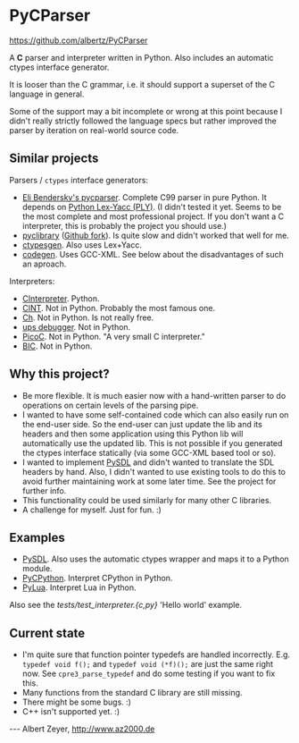 PyCParser
=========
<https://github.com/albertz/PyCParser>

A **C** parser and interpreter written in Python. Also includes an automatic ctypes interface generator.

It is looser than the C grammar, i.e. it should support a superset of the C language in general.

Some of the support may a bit incomplete or wrong at this point because I didn't really strictly followed the language specs but rather improved the parser by iteration on real-world source code.

Similar projects
----------------

Parsers / `ctypes` interface generators:

* [Eli Bendersky's pycparser](https://github.com/eliben/pycparser).
 Complete C99 parser in pure Python.
 It depends on [Python Lex-Yacc (PLY)](http://www.dabeaz.com/ply/).
 (I didn't tested it yet. Seems to be the most complete and most professional project.
 If you don't want a C interpreter, this is probably the project you should use.)
* [pyclibrary](https://launchpad.net/pyclibrary) ([Github fork](https://github.com/albertz/pyclibrary)). Is quite slow and didn't worked that well for me.
* [ctypesgen](http://code.google.com/p/ctypesgen/). Also uses Lex+Yacc.
* [codegen](http://starship.python.net/crew/theller/ctypes/old/codegen.html). Uses GCC-XML. See below about the disadvantages of such an aproach.

Interpreters:

* [CInterpreter](https://github.com/SKantar/CInterpreter). Python.
* [CINT](http://root.cern.ch/drupal/content/cint). Not in Python. Probably the most famous one.
* [Ch](http://www.softintegration.com/). Not in Python. Is not really free.
* [ups debugger](http://ups.sourceforge.net/main.html). Not in Python.
* [PicoC](http://code.google.com/p/picoc/). Not in Python. "A very small C interpreter."
* [BIC](https://github.com/hexagonal-sun/bic). Not in Python.

Why this project?
-----------------

* Be more flexible. It is much easier now with a hand-written parser to do operations on certain levels of the parsing pipe.
* I wanted to have some self-contained code which can also easily run on the end-user side. So the end-user can just update the lib and its headers and then some application using this Python lib will automatically use the updated lib. This is not possible if you generated the ctypes interface statically (via some GCC-XML based tool or so).
* I wanted to implement [PySDL](https://github.com/albertz/PySDL) and didn't wanted to translate the SDL headers by hand. Also, I didn't wanted to use existing tools to do this to avoid further maintaining work at some later time. See the project for further info.
* This functionality could be used similarly for many other C libraries.
* A challenge for myself. Just for fun. :)

Examples
--------

* [PySDL](https://github.com/albertz/PySDL). Also uses the automatic ctypes wrapper and maps it to a Python module.
* [PyCPython](https://github.com/albertz/PyCPython). Interpret CPython in Python.
* [PyLua](https://github.com/albertz/PyLua). Interpret Lua in Python.

Also see the *tests/test_interpreter.{c,py}* 'Hello world' example.

Current state
-------------

* I'm quite sure that function pointer typedefs are handled incorrectly. E.g. `typedef void f();` and `typedef void (*f)();` are just the same right now. See `cpre3_parse_typedef` and do some testing if you want to fix this.
* Many functions from the standard C library are still missing.
* There might be some bugs. :)
* C++ isn't supported yet. :)


--- Albert Zeyer, <http://www.az2000.de>

